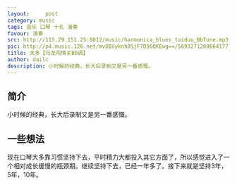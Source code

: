 ```yaml
---
layout:     post
category: music
tags: 音乐 口琴 十孔 演奏
favour: 演奏
src: http://115.29.151.25:8012/music/harmonica_blues_taiduo_BbTune.mp3
pic: http://p4.music.126.net/mvOIUyknh0SjF7D56QKEwg==/5693271208664177.jpg?param=280y280
title: 太多【乌龙闯情关Bb调】
author: dailc
description: 小时候的经典，长大后录制又是另一番感慨。
---
```



## 简介
小时候的经典，长大后录制又是另一番感慨。

## 一些想法
现在口琴大多靠习惯坚持下去，平时精力大都投入其它方面了，所以感觉进入了一个相对成长缓慢的瓶颈期。继续坚持下去，已经一年多了。接下来就是坚持3年，5年，10年。